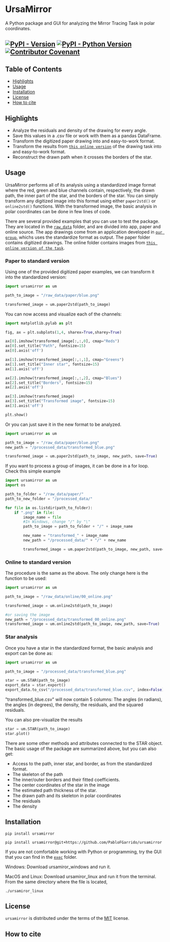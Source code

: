 # UrsaMirror

A Python package and GUI for analyzing the Mirror Tracing Task in polar coordinates.

[![PyPI - Version](https://img.shields.io/pypi/v/ursamirror.svg)](https://pypi.org/project/ursamirror)
[![PyPI - Python Version](https://img.shields.io/pypi/pyversions/ursamirror.svg)](https://pypi.org/project/ursamirror)
[![Contributor Covenant](https://img.shields.io/badge/Contributor%20Covenant-2.1-4baaaa.svg)](code_of_conduct.md) 
-----

## Table of Contents
- [Highlights](#highlights)
- [Usage](#usage)
- [Installation](#installation)
- [License](#license)
- [How to cite](#how-to-cite)

## Highlights

- Analyze the residuals and density of the drawing for every angle.
- Save this values in a .csv file or work with them as a pandas DataFrame.
- Transform the digitized paper drawing into and easy-to-work format.
- Transform the results from [`this online version`](https://neuron.illinois.edu/games/mirror-tracing-game/index.html?shape=star5)  of the drawing task into and easy-to-work format.
- Reconstruct the drawn path when it crosses the borders of the star.

## Usage
UrsaMirror performs all of its analysis using a standardized image format where the red, green and blue channels contain, respectively, the drawn path, the inner part of the star, and the borders of the star. You can simply transform any digitized image into this format using either `paper2std()` or `online2std()` functions. With the transformed image, the basic analysis in polar coordinates can be done in few lines of code.

There are several provided examples that you can use to test the package. They are located in the [`raw_data`](/raw_data) folder, and are divided into app, paper and online source. The app drawings come from an application developed in [`our group`](https://www.lcbc.uio.no/english/), whichs uses the standardize format as output. The paper folder contains digitized drawings. The online folder contains images from [`this online version of the task`](https://neuron.illinois.edu/games/mirror-tracing-game/index.html?shape=star5).

### Paper to standard version
Using one of the provided digitized paper examples, we can transform it into the standardized version:

```python
import ursamirror as um

path_to_image = "/raw_data/paper/blue.png"

transformed_image = um.paper2std(path_to_image)
```
You can now access and visualize each of the channels:

```python
import matplotlib.pylab as plt

fig, ax = plt.subplots(1,4, sharex=True,sharey=True)

ax[0].imshow(transformed_image[:,:,0], cmap="Reds")
ax[0].set_title("Path", fontsize=15)
ax[0].axis('off')

ax[1].imshow(transformed_image[:,:,1], cmap="Greens")
ax[1].set_title("Inner star", fontsize=15)
ax[1].axis('off')

ax[2].imshow(transformed_image[:,:,2], cmap="Blues")
ax[2].set_title("Borders", fontsize=15)
ax[2].axis('off')

ax[3].imshow(transformed_image)
ax[3].set_title("Transformed image", fontsize=15)
ax[3].axis('off')

plt.show()
```

Or you can just save it in the new format to be analyzed. 

```python
import ursamirror as um

path_to_image = "/raw_data/paper/blue.png"
new_path = "/processed_data/transformed_blue.png"

transformed_image = um.paper2std(path_to_image, new_path, save=True)
```

If you want to process a group of images, it can be done in a for loop. Check this simple example

```python
import ursamirror as um
import os 

path_to_folder = "/raw_data/paper/"
path_to_new_folder = "/processed_data/"

for file in os.listdir(path_to_folder):
    if ".png" in file:
        image_name = file
        #In Windows, change "/" by "\"
        path_to_image = path_to_folder + "/" + image_name

        new_name = "transformed_" + image_name
        new_path = "/processed_data/" + "/" + new_name

        transformed_image = um.paper2std(path_to_image, new_path, save=True)
```

### Online to standard version
The procedure is the same as the above. The only change here is the function to be used:

```python
import ursamirror as um

path_to_image = "/raw_data/online/00_online.png"

transformed_image = um.online2std(path_to_image)

#or saving the image
new_path = "/processed_data/transformed_00_online.png"
transformed_image = um.online2std(path_to_image, new_path, save=True)
```

### Star analysis

Once you have a star in the standardized format, the basic analysis and export can be done as:

```python
import ursamirror as um

path_to_image = "/processed_data/transformed_blue.png"

star = um.STAR(path_to_image)
export_data = star.export()
export_data.to_csv("/processed_data/transformed_blue.csv", index=False)
```

"transformed_blue.csv" will now contain 5 columns: The angles (in radians), the angles (in degrees), the density, the residuals, and the squared residuals. 

You can also pre-visualize the results
```python
star = um.STAR(path_to_image)
star.plot()
```

There are some other methods and attributes connected to the STAR object. The basic usage of the package are summarized above, but you can also get:

- Access to the path, inner star, and border, as from the standardized format.
- The skeleton of the path
- The inner/outer borders and their fitted coefficients.
- The center coordinates of the star in the image
- The estimated path thickness of the star.
- The drawn path and its skeleton in polar coordinates
- The residuals
- The density


## Installation

```console
pip install ursamirror
```
```console
pip install ursamirror@git+https://github.com/PabloFGarrido/ursamirror
```
If you are not comfortable working with Python or programming, try the GUI that you can find in the [`exec`](/exec) folder. 

Windows:
Download ursamiror_windows and run it.

MacOS and Linux: Download ursamiror_linux and run it from the terminal. From the same directory where the file is located, 

```console
./ursamiror_linux
```

## License

`ursamirror` is distributed under the terms of the [MIT](https://spdx.org/licenses/MIT.html) license.

## How to cite
